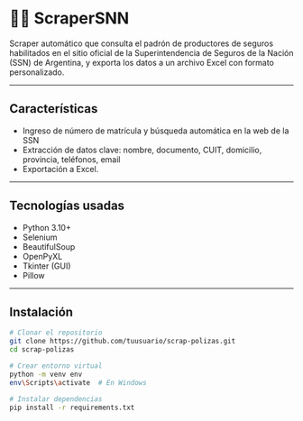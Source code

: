 # 🕵️‍♂️ ScraperSNN

Scraper automático que consulta el padrón de productores de seguros habilitados en el sitio oficial de la Superintendencia de Seguros de la Nación (SSN) de Argentina, y exporta los datos a un archivo Excel con formato personalizado.

---

## Características

- Ingreso de número de matrícula y búsqueda automática en la web de la SSN
- Extracción de datos clave: nombre, documento, CUIT, domicilio, provincia, teléfonos, email
- Exportación a Excel.
---

## Tecnologías usadas

- Python 3.10+
- Selenium
- BeautifulSoup
- OpenPyXL
- Tkinter (GUI)
- Pillow

---

## Instalación

```bash
# Clonar el repositorio
git clone https://github.com/tuusuario/scrap-polizas.git
cd scrap-polizas

# Crear entorno virtual
python -m venv env
env\Scripts\activate  # En Windows

# Instalar dependencias
pip install -r requirements.txt

